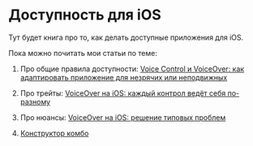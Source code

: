 
# Доступность для iOS

Тут будет книга про то, как делать доступные приложения для iOS.

Пока можно почитать мои статьи по теме: 

1. Про общие правила доступности:
[Voice Control и VoiceOver: как адаптировать приложение для незрячих или неподвижных](https://habr.com/ru/company/dododev/blog/481200/)

2. Про трейты:
[VoiceOver на iOS: каждый контрол ведёт себя по-разному](https://habr.com/ru/company/dododev/blog/488246/)


3. Про нюансы:
[VoiceOver на iOS: решение типовых проблем](https://habr.com/ru/company/dododev/blog/491810/)

4. [Конструктор комбо](ComboBuilder/ComboBuilder.md)